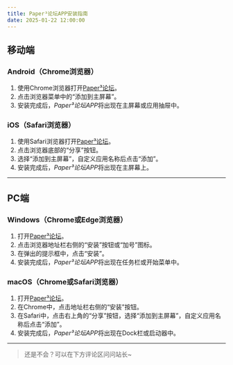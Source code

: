 ```yaml
---
title: Paper³论坛APP安装指南
date: 2025-01-22 12:00:00
---
```


## **移动端**
### **Android（Chrome浏览器）**
1. 使用Chrome浏览器打开[Paper³论坛](https://bbs.rhopaper.top)。
2. 点击浏览器菜单中的“添加到主屏幕”。
3. 安装完成后，*Paper³论坛APP*将出现在主屏幕或应用抽屉中。

### **iOS（Safari浏览器）**
1. 使用Safari浏览器打开[Paper³论坛](https://bbs.rhopaper.top)。
2. 点击浏览器底部的“分享”按钮。
3. 选择“添加到主屏幕”，自定义应用名称后点击“添加”。
4. 安装完成后，*Paper³论坛APP*将出现在主屏幕上。

---

## **PC端**
### **Windows（Chrome或Edge浏览器）**
1. 打开[Paper³论坛](https://bbs.rhopaper.top)。
2. 点击浏览器地址栏右侧的“安装”按钮或“加号”图标。
3. 在弹出的提示框中，点击“安装”。
4. 安装完成后，*Paper³论坛APP*将出现在任务栏或开始菜单中。

### **macOS（Chrome或Safari浏览器）**
1. 打开[Paper³论坛](https://bbs.rhopaper.top)。
2. 在Chrome中，点击地址栏右侧的“安装”按钮。
3. 在Safari中，点击右上角的“分享”按钮，选择“添加到主屏幕”，自定义应用名称后点击“添加”。
4. 安装完成后，*Paper³论坛APP*将出现在Dock栏或启动器中。

---

> 还是不会？可以在下方评论区问问站长~
